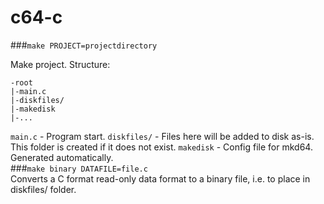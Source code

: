 # c64-c

###`make PROJECT=projectdirectory`

Make project. Structure:<br>
```
-root
|-main.c
|-diskfiles/
|-makedisk 
|-...
```
`main.c` - Program start.
`diskfiles/`  - Files here will be added to disk as-is.
This folder is created if it does not exist.
`makedisk` - Config file for mkd64. Generated automatically.<br>
###`make binary DATAFILE=file.c`<br>
Converts a C format read-only data format to a binary file, i.e. to place in diskfiles/ folder.<br>
